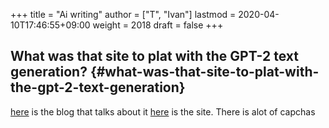 +++
title = "Ai writing"
author = ["T", "Ivan"]
lastmod = 2020-04-10T17:46:55+09:00
weight = 2018
draft = false
+++

## What was that site to plat with the GPT-2 text generation? {#what-was-that-site-to-plat-with-the-gpt-2-text-generation}

[here](https://www.theverge.com/tldr/2019/5/13/18617449/ai-text-generator-openai-gpt-2-small-model-talktotransformer) is the blog that talks about it [here](https://talktotransformer.com/) is the site. There is
alot of capchas
